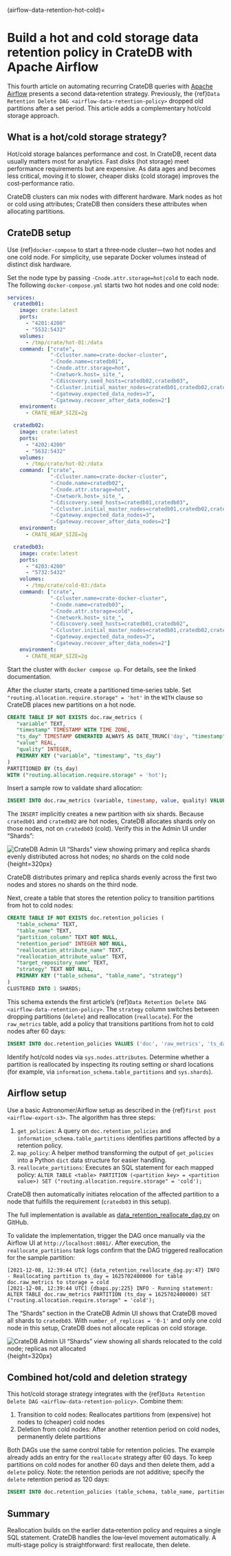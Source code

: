 (airflow-data-retention-hot-cold)=
# Build a hot and cold storage data retention policy in CrateDB with Apache Airflow

This fourth article on automating recurring CrateDB queries with [Apache Airflow](https://airflow.apache.org/) presents a second data‑retention strategy. Previously, the {ref}`Data Retention Delete DAG <airflow-data-retention-policy>` dropped old partitions after a set period. This article adds a complementary hot/cold storage approach.

## What is a hot/cold storage strategy?

Hot/cold storage balances performance and cost. In CrateDB, recent data usually matters most for analytics. Fast disks (hot storage) meet performance requirements but are expensive. As data ages and becomes less critical, moving it to slower, cheaper disks (cold storage) improves the cost‑performance ratio.

CrateDB clusters can mix nodes with different hardware. Mark nodes as hot or cold using attributes; CrateDB then considers these attributes when allocating partitions.

## CrateDB setup

Use {ref}`docker-compose` to start a three‑node cluster—two hot nodes and one cold node. For simplicity, use separate Docker volumes instead of distinct disk hardware.

Set the node type by passing `-Cnode.attr.storage=hot|cold` to each node. The following `docker-compose.yml` starts two hot nodes and one cold node:

```yaml
services:
  cratedb01:
    image: crate:latest
    ports:
      - "4201:4200"
      - "5532:5432"
    volumes:
      - /tmp/crate/hot-01:/data
    command: ["crate",
              "-Ccluster.name=crate-docker-cluster",
              "-Cnode.name=cratedb01",
              "-Cnode.attr.storage=hot",
              "-Cnetwork.host=_site_",
              "-Cdiscovery.seed_hosts=cratedb02,cratedb03",
              "-Ccluster.initial_master_nodes=cratedb01,cratedb02,cratedb03",
              "-Cgateway.expected_data_nodes=3",
              "-Cgateway.recover_after_data_nodes=2"]
    environment:
      - CRATE_HEAP_SIZE=2g

  cratedb02:
    image: crate:latest
    ports:
      - "4202:4200"
      - "5632:5432"
    volumes:
      - /tmp/crate/hot-02:/data
    command: ["crate",
              "-Ccluster.name=crate-docker-cluster",
              "-Cnode.name=cratedb02",
              "-Cnode.attr.storage=hot",
              "-Cnetwork.host=_site_",
              "-Cdiscovery.seed_hosts=cratedb01,cratedb03",
              "-Ccluster.initial_master_nodes=cratedb01,cratedb02,cratedb03",
              "-Cgateway.expected_data_nodes=3",
              "-Cgateway.recover_after_data_nodes=2"]
    environment:
      - CRATE_HEAP_SIZE=2g

  cratedb03:
    image: crate:latest
    ports:
      - "4203:4200"
      - "5732:5432"
    volumes:
      - /tmp/crate/cold-03:/data
    command: ["crate",
              "-Ccluster.name=crate-docker-cluster",
              "-Cnode.name=cratedb03",
              "-Cnode.attr.storage=cold",
              "-Cnetwork.host=_site_",
              "-Cdiscovery.seed_hosts=cratedb01,cratedb02",
              "-Ccluster.initial_master_nodes=cratedb01,cratedb02,cratedb03",
              "-Cgateway.expected_data_nodes=3",
              "-Cgateway.recover_after_data_nodes=2"]
    environment:
      - CRATE_HEAP_SIZE=2g
```

Start the cluster with `docker compose up`. For details, see the linked documentation.

After the cluster starts, create a partitioned time‑series table. Set `"routing.allocation.require.storage" = 'hot'` in the `WITH` clause so CrateDB places new partitions on a hot node.

```sql
CREATE TABLE IF NOT EXISTS doc.raw_metrics (
   "variable" TEXT,
   "timestamp" TIMESTAMP WITH TIME ZONE,
   "ts_day" TIMESTAMP GENERATED ALWAYS AS DATE_TRUNC('day', "timestamp"),
   "value" REAL,
   "quality" INTEGER,
   PRIMARY KEY ("variable", "timestamp", "ts_day")
)
PARTITIONED BY (ts_day)
WITH ("routing.allocation.require.storage" = 'hot');
```

Insert a sample row to validate shard allocation:

```sql
INSERT INTO doc.raw_metrics (variable, timestamp, value, quality) VALUES ('water-flow', NOW() - '5 months'::INTERVAL, 12, 1);
```

The `INSERT` implicitly creates a new partition with six shards. Because `cratedb01` and `cratedb02` are hot nodes, CrateDB allocates shards only on those nodes, not on `cratedb03` (cold). Verify this in the Admin UI under “Shards”:

![CrateDB Admin UI “Shards” view showing primary and replica shards evenly distributed across hot nodes; no shards on the cold node](https://us1.discourse-cdn.com/flex020/uploads/crate/original/1X/ade3bbd61b56a642ee2493f2dca63a60cba7de1b.png){height=320px}

CrateDB distributes primary and replica shards evenly across the first two nodes and stores no shards on the third node.

Next, create a table that stores the retention policy to transition partitions from hot to cold nodes:

```sql
CREATE TABLE IF NOT EXISTS doc.retention_policies (
   "table_schema" TEXT,
   "table_name" TEXT,
   "partition_column" TEXT NOT NULL,
   "retention_period" INTEGER NOT NULL,
   "reallocation_attribute_name" TEXT,
   "reallocation_attribute_value" TEXT,
   "target_repository_name" TEXT,
   "strategy" TEXT NOT NULL,
   PRIMARY KEY ("table_schema", "table_name", "strategy")
)
CLUSTERED INTO 1 SHARDS;
```

This schema extends the first article’s {ref}`Data Retention Delete DAG <airflow-data-retention-policy>`. The `strategy` column switches between dropping partitions (`delete`) and reallocation (`reallocate`). For the `raw_metrics` table, add a policy that transitions partitions from hot to cold nodes after 60 days:

```sql
INSERT INTO doc.retention_policies VALUES ('doc', 'raw_metrics', 'ts_day', 60, 'storage', 'cold', NULL, 'reallocate');
```

Identify hot/cold nodes via `sys.nodes.attributes`. Determine whether a partition is reallocated by inspecting its routing setting or shard locations (for example, via `information_schema.table_partitions` and `sys.shards`).

## Airflow setup

Use a basic Astronomer/Airflow setup as described in the {ref}`first post <airflow-export-s3>`. The algorithm has three steps:

1. `get_policies`: A query on `doc.retention_policies` and `information_schema.table_partitions` identifies partitions affected by a retention policy.
2. `map_policy`: A helper method transforming the output of `get_policies` into a Python `dict` data structure for easier handling.
3. `reallocate_partitions`: Executes an SQL statement for each mapped policy: `ALTER TABLE <table> PARTITION (<partition key> = <partition value>) SET ("routing.allocation.require.storage" = 'cold');`

CrateDB then automatically initiates relocation of the affected partition to a node that fulfills the requirement (`cratedb03` in this setup).

The full implementation is available as [data_retention_reallocate_dag.py](https://github.com/crate/cratedb-airflow-tutorial/blob/main/dags/data_retention_reallocate_dag.py) on GitHub.

To validate the implementation, trigger the DAG once manually via the Airflow UI at `http://localhost:8081/`. After execution, the `reallocate_partitions` task logs confirm that the DAG triggered reallocation for the sample partition:

```text
[2021-12-08, 12:39:44 UTC] {data_retention_reallocate_dag.py:47} INFO - Reallocating partition ts_day = 1625702400000 for table doc.raw_metrics to storage = cold
[2021-12-08, 12:39:44 UTC] {dbapi.py:225} INFO - Running statement: ALTER TABLE doc.raw_metrics PARTITION (ts_day = 1625702400000) SET ("routing.allocation.require.storage" = 'cold');
```

The “Shards” section in the CrateDB Admin UI shows that CrateDB moved all shards to `cratedb03`.
With `number_of_replicas = '0-1'` and only one cold node in this setup, CrateDB does not allocate replicas on cold storage.

![CrateDB Admin UI “Shards” view showing all shards relocated to the cold node; replicas not allocated](https://us1.discourse-cdn.com/flex020/uploads/crate/original/1X/9f56283dcb4457b1123e1a653d951fc78e52a612.png){height=320px}

## Combined hot/cold and deletion strategy

This hot/cold storage strategy integrates with the {ref}`Data Retention Delete DAG <airflow-data-retention-policy>`. Combine them:

1. Transition to cold nodes: Reallocates partitions from (expensive) hot nodes to (cheaper) cold nodes
2. Deletion from cold nodes: After another retention period on cold nodes, permanently delete partitions

Both DAGs use the same control table for retention policies. The example already adds an entry for the `reallocate` strategy after 60 days. To keep partitions on cold nodes for another 60 days and then delete them, add a `delete` policy. Note: the retention periods are not additive; specify the `delete` retention period as 120 days:

```sql
INSERT INTO doc.retention_policies (table_schema, table_name, partition_column, retention_period, strategy) VALUES ('doc', 'raw_metrics', 'ts_day', 120, 'delete');
```

## Summary

Reallocation builds on the earlier data‑retention policy and requires a single SQL statement.
CrateDB handles the low‑level movement automatically. A multi‑stage policy is straightforward: first reallocate, then delete.
